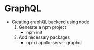 # GraphQL

- Creating graphQL backend using node
    1. Generate a npm project
        - npm init
    2. Add necessary packages
        - npm i apollo-server graphql